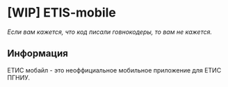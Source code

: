 # [WIP] ETIS-mobile

_Если вам кажется, что код писали говнокодеры, то вам не кажется._

## Информация
ЕТИС мобайл - это неоффициальное мобильное приложение для ЕТИС ПГНИУ.


